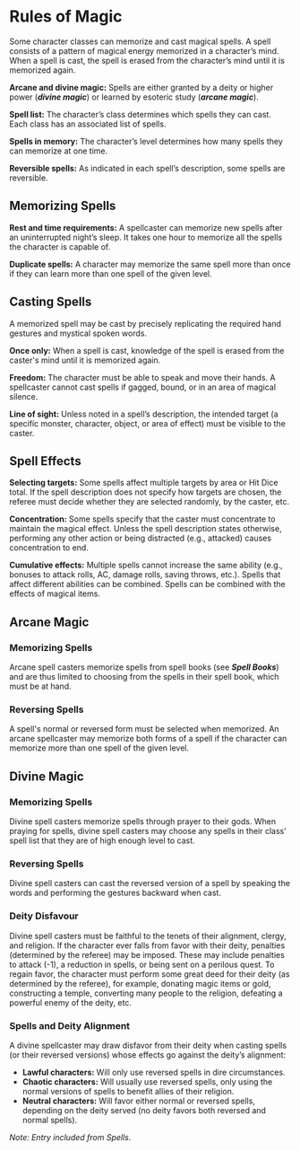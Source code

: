 # Rules of Magic

Some character classes can memorize and cast magical spells. A spell consists of a pattern of magical energy memorized in a character’s mind. When a spell is cast, the spell is erased from the character’s mind until it is memorized again.

**Arcane and divine magic:** Spells are either granted by a deity or higher power (***divine magic***) or learned by esoteric study (***arcane magic***).

**Spell list:** The character’s class determines which spells they can cast. Each class has an associated list of spells.

**Spells in memory:** The character’s level determines how many spells they can memorize at one time.

**Reversible spells:** As indicated in each spell’s description, some spells are reversible.

## Memorizing Spells

**Rest and time requirements:** A spellcaster can memorize new spells after an uninterrupted night’s sleep. It takes one hour to memorize all the spells the character is capable of.

**Duplicate spells:** A character may memorize the same spell more than once if they can learn more than one spell of the given level.

## Casting Spells

A memorized spell may be cast by precisely replicating the required hand gestures and mystical spoken words.

**Once only:** When a spell is cast, knowledge of the spell is erased from the caster's mind until it is memorized again.

**Freedom:** The character must be able to speak and move their hands. A spellcaster cannot cast spells if gagged, bound, or in an area of magical silence.

**Line of sight:** Unless noted in a spell’s description, the intended target (a specific monster, character, object, or area of effect) must be visible to the caster.

## Spell Effects

**Selecting targets:** Some spells affect multiple targets by area or Hit Dice total. If the spell description does not specify how targets are chosen, the referee must decide whether they are selected randomly, by the caster, etc.

**Concentration:** Some spells specify that the caster must concentrate to maintain the magical effect. Unless the spell description states otherwise, performing any other action or being distracted (e.g., attacked) causes concentration to end.

**Cumulative effects:** Multiple spells cannot increase the same ability (e.g., bonuses to attack rolls, AC, damage rolls, saving throws, etc.). Spells that affect different abilities can be combined. Spells can be combined with the effects of magical items.

## Arcane Magic

### Memorizing Spells

Arcane spell casters memorize spells from spell books (see ***Spell Books***) and are thus limited to choosing from the spells in their spell book, which must be at hand.

### Reversing Spells

A spell's normal or reversed form must be selected when memorized. An arcane spellcaster may memorize both forms of a spell if the character can memorize more than one spell of the given level.

## Divine Magic

### Memorizing Spells

Divine spell casters memorize spells through prayer to their gods. When praying for spells, divine spell casters may choose any spells in their class’ spell list that they are of high enough level to cast.

### Reversing Spells

Divine spell casters can cast the reversed version of a spell by speaking the words and performing the gestures backward when cast.

### Deity Disfavour

Divine spell casters must be faithful to the tenets of their alignment, clergy, and religion. If the character ever falls from favor with their deity, penalties (determined by the referee) may be imposed. These may include penalties to attack (-1), a reduction in spells, or being sent on a perilous quest. To regain favor, the character must perform some great deed for their deity (as determined by the referee), for example, donating magic items or gold, constructing a temple, converting many people to the religion, defeating a powerful enemy of the deity, etc.

### Spells and Deity Alignment

A divine spellcaster may draw disfavor from their deity when casting spells (or their reversed versions) whose effects go against the deity’s alignment:

- **Lawful characters:** Will only use reversed spells in dire circumstances.
- **Chaotic characters:** Will usually use reversed spells, only using the normal versions of spells to benefit allies of their religion.
- **Neutral characters:** Will favor either normal or reversed spells, depending on the deity served (no deity favors both reversed and normal spells).

*Note: Entry included from Spells*.
